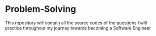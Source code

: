 # Problem-Solving
This repository will contain all the source codes of the questions I will practice throughout my journey towards becoming a Software Engineer
